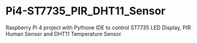 # Pi4-ST7735_PIR_DHT11_Sensor
Raspberry Pi 4 project with Pythone IDE to control ST7735 LED Display, PIR Human Sensor and DHT11 Temperature Sensor
